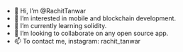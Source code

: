 - 👋 Hi, I’m @RachitTanwar
- 👀 I’m interested in mobile and blockchain development.
- 🌱 I’m currently learning solidity.
- 💞️ I’m looking to collaborate on any open source app.
- 📫 To contact me, instagram: rachit_tanwar

<!---
RachitTanwar/RachitTanwar is a ✨ special ✨ repository because its `README.md` (this file) appears on your GitHub profile.
You can click the Preview link to take a look at your changes.
--->
